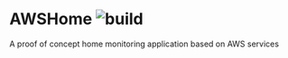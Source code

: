 

# AWSHome ![build](https://travis-ci.org/nicolacimmino/AWSHome.svg?branch=master)

A proof of concept home monitoring application based on AWS services
